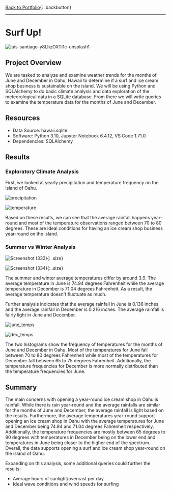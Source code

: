 [Back to Portfolio](https://dosanity.github.io/){: .backbutton}

---

# Surf Up!

![luis-santiago-y8LhzOXTi1c-unsplash1](https://user-images.githubusercontent.com/29410712/189554237-083bea85-cec3-41a3-8fa8-edf58ea3899c.jpg)

## Project Overview

We are tasked to analyze and examine weather trends for the months of June and December in Oahu, Hawaii to determine if a surf and ice cream shop business is sustainable on the island. We will be using Python and SQLAlchemy to do basic climate analysis and data exploration of the meteorological data in a SQLite database. From there we will write queries to examine the temperature data for the months of June and December. 

## Resources

+ Data Source: hawaii.sqlite
+ Software: Python 3.10, Jupyter Notebook 6.4.12, VS Code 1.71.0
+ Dependencies: SQLAlchemy

## Results

### Exploratory Climate Analysis

First, we looked at yearly precipitation and temperature frequency on the island of Oahu.

![precipitation](https://user-images.githubusercontent.com/29410712/192974538-6f65bb3c-7ded-4cb4-b7d7-e2e0f9d360da.png)

![temperature](https://user-images.githubusercontent.com/29410712/192974611-86b1279b-ecaa-4e0e-b07d-d8f886b2b47b.png)

Based on these results, we can see that the average rainfall happens year-round and most of the temperature observations ranged between 70 to 80 degrees. These are ideal conditions for having an ice cream shop business year-round on the island.

### Summer vs Winter Analysis

![Screenshot (333)](https://user-images.githubusercontent.com/29410712/192974729-32080fd5-8f4e-482e-8dc5-d923722c5d19.png){: .size}

![Screenshot (334)](https://user-images.githubusercontent.com/29410712/192974813-cdf57d58-ca57-4cd5-9295-bcb11a65ee5c.png){: .size}

The summer and winter average temperatures differ by around 3.9. The average temperature in June is 74.94 degrees Fahrenheit while the average temperature in December is 71.04 degrees Fahrenheit. As a result, the average temperature doesn't fluctuate as much.

Further analysis indicates that the average rainfall in June is 0.136 inches and the average rainfall in December is 0.216 inches. The average rainfall is fairly light in June and December.

![june_temps](https://user-images.githubusercontent.com/29410712/189558190-93c9982c-704b-4af6-9064-482fb42f7ff2.png)

![dec_temps](https://user-images.githubusercontent.com/29410712/189558202-befe4b08-7378-43e8-853c-c354bac5c6a0.png)

The two histograms show the frequency of temperatures for the months of June and December in Oahu. Most of the temperatures for June fall between 70 to 80 degrees Fahrenheit while most of the temperatures for December fall between 65 to 75 degrees Fahrenheit. Additionally, the temperature frequencies for December is more normally distributed than the temperature frequencies for June.

## Summary

The main concerns with opening a year-round ice cream shop in Oahu is rainfall. While there is rain year-round and the average rainfalls are similar for the months of June and December, the average rainfall is light based on the results. Furthermore, the average temperatures year-round support opening an ice cream shop in Oahu with the average temperatures for June and December being 74.94 and 71.04 degrees Fahrenheit respectively. Additionally, the temperature frequencies are mostly between 65 degrees to 80 degrees with temperatures in December being on the lower end and temperatures in June being closer to the higher end of the spectrum. Overall, the data supports opening a surf and ice cream shop year-round on the island of Oahu.

Expanding on this analysis, some additional queries could further the results: 

+ Average hours of sunlight/overcast per day
+ Ideal wave conditions and wind speeds for surfing

